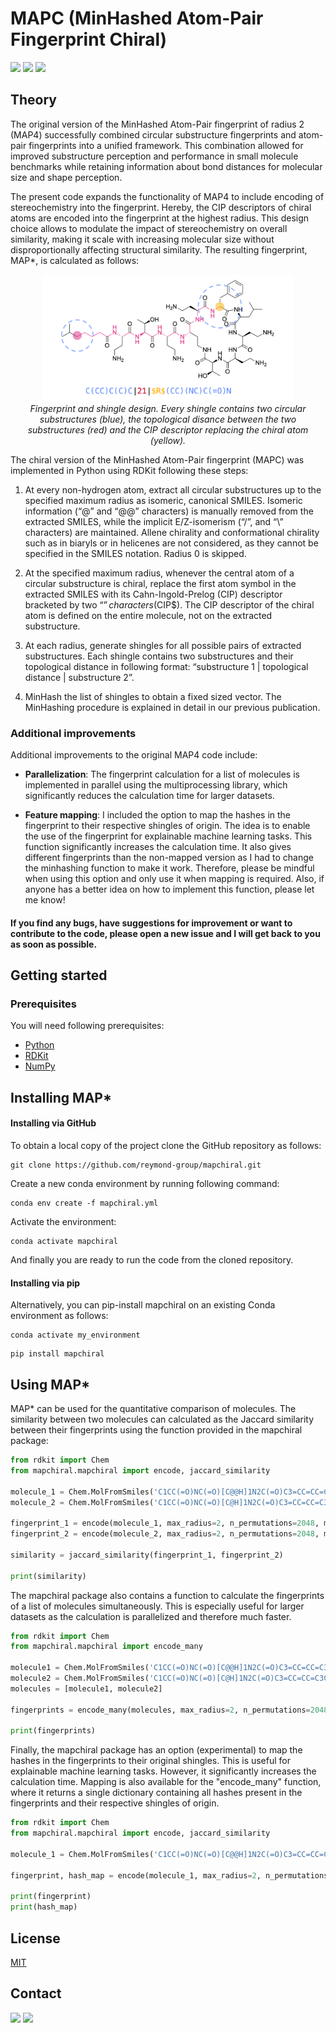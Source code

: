# **MAPC** (MinHashed Atom-Pair Fingerprint Chiral)

<img src="https://img.shields.io/pypi/v/mapchiral?color=success&label=Version&style=flat-square"/> <img src="https://img.shields.io/badge/Python-3.10-blue?style=flat-square"/> <img src="https://img.shields.io/badge/License-MIT-yellow?style=flat-square"/>

## Theory

The original version of the MinHashed Atom-Pair fingerprint of radius 2 (MAP4) successfully combined circular substructure fingerprints and atom-pair fingerprints into a unified framework. This combination allowed for improved substructure perception and performance in small molecule benchmarks while retaining information about bond distances for molecular size and shape perception.

The present code expands the functionality of MAP4 to include encoding of stereochemistry into the fingerprint. Hereby, the CIP descriptors of chiral atoms are encoded into the fingerprint at the highest radius. This design choice allows to modulate the impact of stereochemistry on overall similarity, making it scale with increasing molecular size without disproportionally affecting structural similarity. The resulting fingerprint, MAP*, is calculated as follows:

<p align="center">
    <img src="shingle.png" alt="shingles" width="400"/>
    <br>
    <em>Fingerprint and shingle design. Every shingle contains two circular substructures (blue), the topological disance between the two substructures (red) and the CIP descriptor replacing the chiral atom (yellow). </em>
</p>

The chiral version of the MinHashed Atom-Pair fingerprint (MAPC) was implemented in Python using RDKit following these steps: 

1.	At every non-hydrogen atom, extract all circular substructures up to the specified maximum radius as isomeric, canonical SMILES. Isomeric information (“@” and “@@” characters) is manually removed from the extracted SMILES, while the implicit E/Z-isomerism (“/”, and “\” characters) are maintained. Allene chirality and conformational chirality such as in biaryls or in helicenes are not considered, as they cannot be specified in the SMILES notation. Radius 0 is skipped. 

2.	At the specified maximum radius, whenever the central atom of a circular substructure is chiral, replace the first atom symbol in the extracted SMILES with its Cahn-Ingold-Prelog (CIP) descriptor bracketed by two “$” characters ($CIP$). The CIP descriptor of the chiral atom is defined on the entire molecule, not on the extracted substructure.  

3.	At each radius, generate shingles for all possible pairs of extracted substructures. Each shingle contains two substructures and their topological distance in following format: “substructure 1 | topological distance | substructure 2”.

4.	MinHash the list of shingles to obtain a fixed sized vector. The MinHashing procedure is explained in detail in our previous publication.

### Additional improvements 

Additional improvements to the original MAP4 code include: 

* **Parallelization**: The fingerprint calculation for a list of molecules is implemented in parallel using the multiprocessing library, which significantly reduces the calculation time for larger datasets. 

* **Feature mapping**: I included the option to map the hashes in the fingerprint to their respective shingles of origin. The idea is to enable the use of the fingerprint for explainable machine learning tasks. This function significantly increases the calculation time. It also gives different fingerprints than the non-mapped version as I had to change the minhashing function to make it work. Therefore, please be mindful when using this option and only use it when mapping is required. Also, if anyone has a better idea on how to implement this function, please let me know!


#### If you find any bugs, have suggestions for improvement or want to contribute to the code, please open a new issue and I will get back to you as soon as possible.

## Getting started

### Prerequisites

You will need following prerequisites: 

* [Python](https://www.python.org)
* [RDKit](https://www.rdkit.org)
* [NumPy](https://numpy.org)

## Installing MAP*

#### **Installing via GitHub**

To obtain a local copy of the project clone the GitHub repository as follows:

```console
git clone https://github.com/reymond-group/mapchiral.git
```

Create a new conda environment by running following command:

```console
conda env create -f mapchiral.yml
```

Activate the environment:

```console
conda activate mapchiral
```

And finally you are ready to run the code from the cloned repository. 

#### **Installing via pip**

Alternatively, you can pip-install mapchiral on an existing Conda environment as follows:

```console
conda activate my_environment
```

```console
pip install mapchiral
```

## Using MAP*

MAP* can be used for the quantitative comparison of molecules. The similarity between two molecules can calculated as the Jaccard similarity between their fingerprints using the function provided in the mapchiral package: 

```python
from rdkit import Chem
from mapchiral.mapchiral import encode, jaccard_similarity

molecule_1 = Chem.MolFromSmiles('C1CC(=O)NC(=O)[C@@H]1N2C(=O)C3=CC=CC=C3C2=O')
molecule_2 = Chem.MolFromSmiles('C1CC(=O)NC(=O)[C@H]1N2C(=O)C3=CC=CC=C3C2=O')

fingerprint_1 = encode(molecule_1, max_radius=2, n_permutations=2048, mapping=False)
fingerprint_2 = encode(molecule_2, max_radius=2, n_permutations=2048, mapping=False)

similarity = jaccard_similarity(fingerprint_1, fingerprint_2)

print(similarity)

```

The mapchiral package also contains a function to calculate the fingerprints of a list of molecules simultaneously. This is especially useful for larger datasets as the calculation is parallelized and therefore much faster.

```python
from rdkit import Chem
from mapchiral.mapchiral import encode_many

molecule1 = Chem.MolFromSmiles('C1CC(=O)NC(=O)[C@@H]1N2C(=O)C3=CC=CC=C3C2=O')
molecule2 = Chem.MolFromSmiles('C1CC(=O)NC(=O)[C@H]1N2C(=O)C3=CC=CC=C3C2=O')
molecules = [molecule1, molecule2]

fingerprints = encode_many(molecules, max_radius=2, n_permutations=2048, mapping=False, n_cpus=4)

print(fingerprints)
```

Finally, the mapchiral package has an option (experimental) to map the hashes in the fingerprints to their original shingles. This is useful for explainable machine learning tasks. However, it significantly increases the calculation time. Mapping is also available for the "encode_many" function, where it returns a single dictionary containing all hashes present in the fingerprints and their respective shingles of origin. 

```python
from rdkit import Chem
from mapchiral.mapchiral import encode, jaccard_similarity

molecule_1 = Chem.MolFromSmiles('C1CC(=O)NC(=O)[C@@H]1N2C(=O)C3=CC=CC=C3C2=O')

fingerprint, hash_map = encode(molecule_1, max_radius=2, n_permutations=2048, mapping=True)

print(fingerprint)
print(hash_map)
```

## License
[MIT](https://choosealicense.com/licenses/mit/)

## Contact

<img src="https://img.shields.io/twitter/follow/reymondgroup?style=social"/> 
<img src="https://img.shields.io/twitter/follow/markusorsi?style=social"/>
